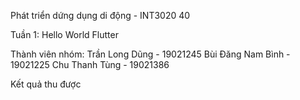 Phát triển dứng dụng di động - INT3020 40

Tuần 1: Hello World Flutter

Thành viên nhóm: 
  Trần Long Dũng - 19021245
  Bùi Đăng Nam Bình - 19021225
  Chu Thanh Tùng - 19021386

Kết quả thu được
